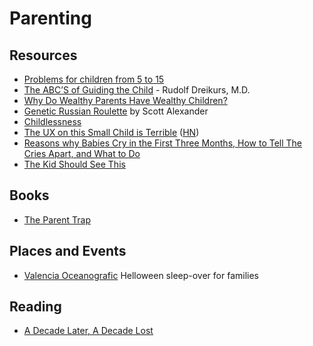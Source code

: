 # Parenting

## Resources

- [Problems for children from 5 to 15](https://www.imaginary.org/sites/default/files/taskbook_arnold_en_0.pdf)
- [The ABC’S of Guiding the Child](http://web.archive.org/web/20110725071610/http://www.carterandevans.com:80/portal/images/pdf/article70.pdf) - Rudolf Dreikurs, M.D.
- [Why Do Wealthy Parents Have Wealthy Children?](https://www.gwern.net/docs/genetics/heritable/2021-fagereng.pdf)
- [Genetic Russian Roulette](https://slatestarcodex.com/2013/11/19/genetic-russian-roulette/) by Scott Alexander
- [Childlessness](https://www.gurus.org/doug-muder/articles/childlessness/)
- [The UX on this Small Child is Terrible](https://www.mcsweeneys.net/articles/the-ux-on-this-small-child-is-terrible) ([HN](https://news.ycombinator.com/item?id=29798712))
- [Reasons why Babies Cry in the First Three Months, How to Tell The Cries Apart, and What to Do](https://probablydance.com/2022/02/19/reasons-why-babies-cry-in-the-first-three-months-how-to-tell-them-apart-and-what-to-do/)
- [The Kid Should See This](https://thekidshouldseethis.com)

## Books

- [The Parent Trap](https://mitpress.mit.edu/books/parent-trap)

## Places and Events

- [Valencia Oceanografic](https://www.oceanografic.org/en/) Helloween sleep-over for families

## Reading

- [A Decade Later, A Decade Lost](https://meyerweb.com/eric/thoughts/2024/06/07/a-decade-later-a-decade-lost/)
